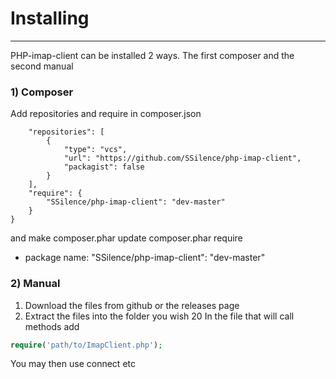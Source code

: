 # Installing
---
PHP-imap-client can be installed 2 ways. The first composer and the second manual
### 1) Composer
Add repositories and require in composer.json
```{
    "repositories": [
        {
            "type": "vcs",
            "url": "https://github.com/SSilence/php-imap-client",
            "packagist": false
        }
    ],
    "require": {
        "SSilence/php-imap-client": "dev-master"
    }
}
```
and make composer.phar update
composer.phar require
 * package name: "SSilence/php-imap-client": "dev-master"

### 2) Manual
1) Download the files from github or the releases page
2) Extract the files into the folder you wish
20 In the file that will call methods add
```php
require('path/to/ImapClient.php');
```
You may then use connect etc
